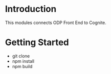 # Introduction

This modules connects ODP Front End to Cognite.

# Getting Started

-   git clone
-   npm install
-   npm build
